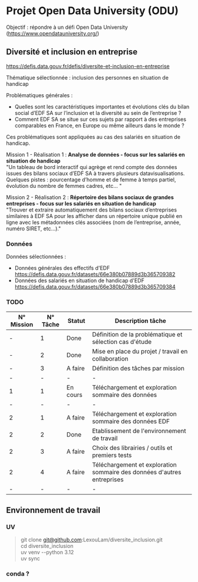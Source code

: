 # Projet Open Data University (ODU) 

Objectif : répondre à un défi Open Data University  (https://www.opendatauniversity.org/)


## Diversité et inclusion en entreprise 

https://defis.data.gouv.fr/defis/diversite-et-inclusion-en-entreprise

Thématique sélectionnée : inclusion des personnes en situation de handicap

Problématiques générales :  
- Quelles sont les caractéristiques importantes et évolutions clés du bilan social d’EDF SA sur l’inclusion et la diversité au sein de l’entreprise ?
- Comment EDF SA se situe sur ces sujets par rapport à des entreprises comparables en France, en Europe ou même ailleurs dans le monde ?

Ces problématiques sont appliquées au cas des salariés en situation de handicap.



Mission 1 - Réalisation 1 : **Analyse de données - focus sur les salariés en situation de handicap**  
"Un tableau de bord interactif qui agrège et rend compte des données issues des bilans sociaux d’EDF SA à travers plusieurs datavisualisations. Quelques pistes : pourcentage d’homme et de femme à temps partiel, évolution du nombre de femmes cadres, etc… "

Mission 2 - Réalisation 2 : **Répertoire des bilans sociaux de grandes entreprises - focus sur les salariés en situation de handicap**  
"Trouver et extraire automatiquement des bilans sociaux d’entreprises similaires à EDF SA pour les afficher dans un répertoire unique publié en ligne avec les métadonnées clés associées (nom de l’entreprise, année, numéro SIRET, etc…)."  

### Données 

Données sélectionnées :  

- Données générales des effectifs d'EDF https://defis.data.gouv.fr/datasets/66e380b07889d3b365709382
- Données des salariés en situation de handicap d'EDF https://defis.data.gouv.fr/datasets/66e380b07889d3b365709384

### TODO

|N° Mission|N° Tâche|Statut|Description tâche|
|----------|--------|------|-----------|
|-|1|Done|Définition de la problématique et sélection cas d'étude|
|-|2|Done|Mise en place du projet / travail en collaboration|
|-|3|A faire|Définition des tâches par mission|
|-|-|-|-|
|1|1|En cours|Téléchargement et exploration sommaire des données|
|-|-|-|-|
|2|1|A faire|Téléchargement et exploration sommaire des données EDF|
|2|2|Done|Etablissement de l'environnement de travail|
|2|3|A faire|Choix des librairies / outils et premiers tests|
|2|4|A faire|Téléchargement et exploration sommaire des données d'autres entreprises|
|-|-|-|-|

## Environnement de travail 

### UV

>git clone git@github.com:LexouLam/diversite_inclusion.git  
>cd diversite_inclusion  
>uv venv --python 3.12  
>uv sync  

### conda ? 

